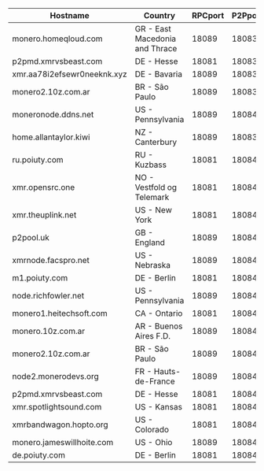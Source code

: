 Hostname | Country | RPCport | P2Pport
--- | --- | --- | ---
monero.homeqloud.com | GR - East Macedonia and Thrace | 18089 | 18083
p2pmd.xmrvsbeast.com | DE - Hesse | 18081 | 18083
xmr.aa78i2efsewr0neeknk.xyz | DE - Bavaria | 18089 | 18083
monero2.10z.com.ar | BR - São Paulo | 18089 | 18083
moneronode.ddns.net | US - Pennsylvania | 18089 | 18084
home.allantaylor.kiwi | NZ - Canterbury | 18089 | 18083
ru.poiuty.com | RU - Kuzbass | 18081 | 18084
xmr.opensrc.one | NO - Vestfold og Telemark | 18081 | 18084
xmr.theuplink.net | US - New York | 18081 | 18084
p2pool.uk | GB - England | 18089 | 18084
xmrnode.facspro.net | US - Nebraska | 18089 | 18084
m1.poiuty.com | DE - Berlin | 18081 | 18084
node.richfowler.net | US - Pennsylvania | 18089 | 18084
monero1.heitechsoft.com | CA - Ontario | 18081 | 18084
monero.10z.com.ar | AR - Buenos Aires F.D. | 18089 | 18084
monero2.10z.com.ar | BR - São Paulo | 18089 | 18084
node2.monerodevs.org | FR - Hauts-de-France | 18089 | 18084
p2pmd.xmrvsbeast.com | DE - Hesse | 18081 | 18084
xmr.spotlightsound.com | US - Kansas | 18081 | 18084
xmrbandwagon.hopto.org | US - Colorado | 18081 | 18084
monero.jameswillhoite.com | US - Ohio | 18089 | 18084
de.poiuty.com | DE - Berlin | 18081 | 18084
